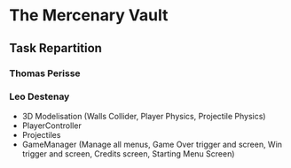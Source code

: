# The Mercenary Vault

## Task Repartition

### Thomas Perisse



### Leo Destenay

 - 3D Modelisation (Walls Collider, Player Physics, Projectile Physics)
 - PlayerController
 - Projectiles
 - GameManager (Manage all menus, Game Over trigger and screen, Win trigger and screen, Credits screen, Starting Menu Screen)
